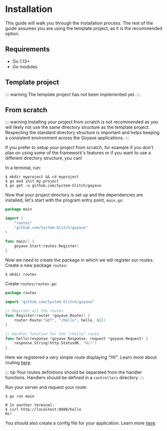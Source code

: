 # Installation

This guide will walk you through the installation process. The rest of the guide assumes you are using the template project, as it is the recommended option.

## Requirements

- Go 1.13+
- Go modules

## Template project

::: warning
The template project has not been implemented yet.
:::

## From scratch

::: warning
Installing your project from scratch is not recommended as you will likely not use the same directory structure as the template project. Respecting the standard directory structure is important and helps keeping a consistent environment across the Goyave applications.
:::

If you prefer to setup your project from scratch, for example if you don't plan on using some of the framework's features or if you want to use a different directory structure, you can!

In a terminal, run:
```
$ mkdir myproject && cd myproject
$ go mod init my-project
$ go get -u github.com/System-Glitch/goyave
```

Now that your project directory is set up and the dependencies are installed, let's start with the program entry point, `main.go`:
``` go
package main

import (
    "routes"
    "github.com/System-Glitch/goyave"
)

func main() {
    goyave.Start(routes.Register)
}
```

Now we need to create the package in which we will register our routes. Create a new package `routes`:
```
$ mkdir routes
```

Create `routes/routes.go`:
``` go
package routes

import "github.com/System-Glitch/goyave"

// Register all the routes
func Register(router *goyave.Router) {
	router.Route("GET", "/hello", hello, nil)
}

// Handler function for the "/hello" route
func hello(response *goyave.Response, request *goyave.Request) {
	response.String(http.StatusOK, "Hi!")
}
```

Here we registered a very simple route displaying "Hi!". Learn more about routing [here](./basics/routing).

::: tip
Your routes definitions should be separated from the handler functions. Handlers should be defined in a `controllers` directory.
:::

Run your server and request your route:
```
$ go run main

# In another terminal:
$ curl http://localhost:8080/hello
Hi!
```

You should also create a config file for your application. Learn more [here](./configuration).
